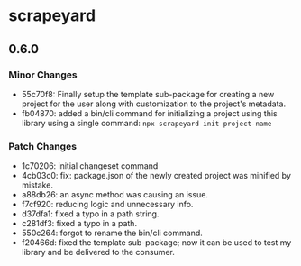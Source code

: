 # scrapeyard

## 0.6.0

### Minor Changes

- 55c70f8: Finally setup the template sub-package for creating a new project for the user along with customization to the project's metadata.
- fb04870: added a bin/cli command for initializing a project using this library using a single command: `npx scrapeyard init project-name`

### Patch Changes

- 1c70206: initial changeset command
- 4cb03c0: fix: package.json of the newly created project was minified by mistake.
- a88db26: an async method was causing an issue.
- f7cf920: reducing logic and unnecessary info.
- d37dfa1: fixed a typo in a path string.
- c281df3: fixed a typo in a path.
- 550c264: forgot to rename the bin/cli command.
- f20466d: fixed the template sub-package; now it can be used to test my library and be delivered to the consumer.
